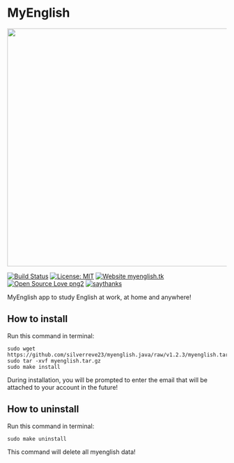 # MyEnglish

<p align="center">
    <img src="https://lh3.googleusercontent.com/gmF-ueicbS6H7xdofqeNHdOqXuhCd3dlMtMBuSsgDy4UOzmC3vXd9RYOXJLg3cMY7C4EgrE5ci9nn26I0BTJbLVnlHwAgix437LjlxfnPOciZGqNUz6wzxFyw-otBlsekae8kon58l7H9FrLV-rP0V9-Yn65mkxOTdIhSlYzgEWGt596ajUbJgSi5ErXrVIDLeNp_MrYBoF81eegRxs3RlVrClnWACRZwAcwDRt95UopJt17cXcVvSdObAVVrWVNKDgbQbgId_vFzu1S3LE1eYND8IELLr1hBbTGze5cKJR_76kjvIYPy9zS_t3oWOOJD_vu-RoeDGKZYCMTed6rtRWokwfwpzzIZHBUmo5hIoGco3prZ-jOry6AT2S81nu5h_zu0WCriqks2CdPIYtedjTXRmz7uLR2lpnOc7eL_DGIxFLJsc5Mw7OSwgRuE5kFPbw6eEg9gOJf4VehCIJlmVE7BBUQQhmmphz0cqAqU5PnPvLyQeL-a1H2J3sFldWCCg_wS3jgd5wBV_BH2fgpkK4o3fFjfqFMJ_6X00Sn8y1CCq3_oyFcdpJRpfvhuRCwsX1bQ3sljKXYl-nwT50RMeCgHKqzhOHTaBt9L-MPqL_UcGsCnBN-rR_z0fcakqs0K5MeFSo9kbj49AlmBAKnbspz=w1080-h910-no" width="546">
</p>

[![Build Status](https://travis-ci.com/silverreve23/myenglish.java.svg?branch=master)](https://travis-ci.com/silverreve23/myenglish.java)
[![License: MIT](https://img.shields.io/badge/License-MIT-yellow.svg)](https://opensource.org/licenses/MIT)
[![Website myenglish.tk](https://img.shields.io/website-up-down-green-red/http/shields.io.svg)](http://myenglish.tk/)
[![Open Source Love png2](https://badges.frapsoft.com/os/v2/open-source.png?v=103)](https://github.com/silverreve23/myenglish.java/)
[![saythanks](https://img.shields.io/badge/say-thanks-ff69b4.svg)](https://github.com/silverreve23/myenglish.java/)
    
MyEnglish app to study English at work, at home and anywhere! 

## How to install

Run this command in terminal:

    sudo wget https://github.com/silverreve23/myenglish.java/raw/v1.2.3/myenglish.tar.gz
    sudo tar -xvf myenglish.tar.gz
    sudo make install

During installation, you will be prompted to enter the email that will be attached 
to your account in the future!

## How to uninstall

Run this command in terminal:

    sudo make uninstall

This command will delete all myenglish data! 




